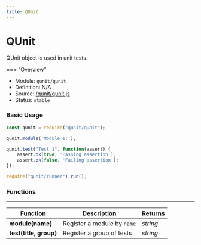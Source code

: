 ```yaml
---
title: QUnit
---
```


QUnit
===

QUnit object is used in unit tests.

=== "Overview"
- Module: `qunit/qunit`
- Definition: N/A
- Source: [/qunit/qunit.js](https://github.com/eclipse/dirigible/blob/master/components/api-qunit/src/main/resources/META-INF/dirigible/qunit/qunit.js)
- Status: `stable`

### Basic Usage

```javascript
const qunit = require("qunit/qunit");

qunit.module('Module 1:');

qunit.test("Test 1", function(assert) {
	assert.ok(true, 'Passing assertion');
	assert.ok(false, 'Failing assertion');
});

require("qunit/runner").run();
```

### Functions

---

Function     | Description | Returns
------------ | ----------- | --------
**module(name)**   | Register a module by `name` | *string*
**test(title, group)**   | Register a group of tests | *string*
